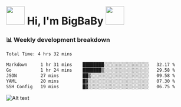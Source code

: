 <!-- Title -->
<h1>
    <img src="https://media.tenor.com/TlyRveJkgo4AAAAi/cloud-cloud-strife.gif" width="50"/>
    Hi, I'm BigBaBy
    <img src="https://media.tenor.com/TlyRveJkgo4AAAAi/cloud-cloud-strife.gif" width="50"/>
</h1>

<h3> 📊 Weekly development breakdown </h3>
<!-- waka-readme-stats -->

<!--START_SECTION:waka-->

```txt
Total Time: 4 hrs 32 mins

Markdown     1 hr 31 mins    ████████░░░░░░░░░░░░░░░░░   32.17 %
Go           1 hr 24 mins    ███████▒░░░░░░░░░░░░░░░░░   29.58 %
JSON         27 mins         ██▒░░░░░░░░░░░░░░░░░░░░░░   09.58 %
YAML         20 mins         █▓░░░░░░░░░░░░░░░░░░░░░░░   07.30 %
SSH Config   19 mins         █▓░░░░░░░░░░░░░░░░░░░░░░░   06.75 %
```

<!--END_SECTION:waka-->

![Alt text](https://spotify-recently-played-readme.vercel.app/api?user=21b7yx6vkj66csord5swswvza&count=10&width=1000)
